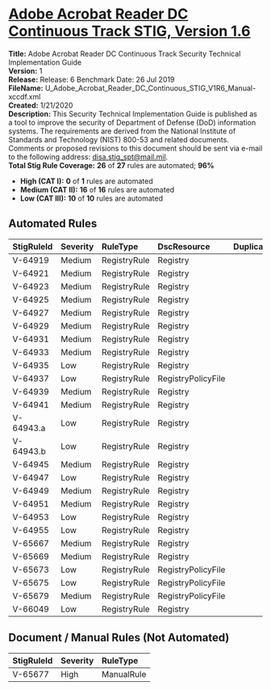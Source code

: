# [Adobe Acrobat Reader DC Continuous Track STIG, Version 1.6](https://github.com/Microsoft/PowerStig/wiki/Adobe-AcrobatReader-1.6)

**Title:** Adobe Acrobat Reader DC Continuous Track Security Technical Implementation Guide  
**Version:** 1  
**Release:** Release: 6 Benchmark Date: 26 Jul 2019  
**FileName:** U_Adobe_Acrobat_Reader_DC_Continuous_STIG_V1R6_Manual-xccdf.xml  
**Created:** 1/21/2020  
**Description:** This Security Technical Implementation Guide is published as a
tool to improve the security of Department of Defense (DoD) information
systems. The requirements are derived from the National Institute of
Standards and Technology (NIST) 800-53 and related documents. Comments or
proposed revisions to this document should be sent via e-mail to the
following address: disa.stig_spt@mail.mil.  
**Total Stig Rule Coverage:** **26** of **27** rules are automated; **96%**

* **High (CAT I):** **0** of **1** rules are automated
* **Medium (CAT II):** **16** of **16** rules are automated
* **Low (CAT III):** **10** of **10** rules are automated

## Automated Rules

| StigRuleId | Severity | RuleType | DscResource | DuplicateOf |
| :---- | :---- | :---- | :---- | :---- |
| V-64919 | Medium | RegistryRule | Registry |  |
| V-64921 | Medium | RegistryRule | Registry |  |
| V-64923 | Medium | RegistryRule | Registry |  |
| V-64925 | Medium | RegistryRule | Registry |  |
| V-64927 | Medium | RegistryRule | Registry |  |
| V-64929 | Medium | RegistryRule | Registry |  |
| V-64931 | Medium | RegistryRule | Registry |  |
| V-64933 | Medium | RegistryRule | Registry |  |
| V-64935 | Low | RegistryRule | Registry |  |
| V-64937 | Low | RegistryRule | RegistryPolicyFile |  |
| V-64939 | Medium | RegistryRule | Registry |  |
| V-64941 | Medium | RegistryRule | Registry |  |
| V-64943.a | Low | RegistryRule | Registry |  |
| V-64943.b | Low | RegistryRule | Registry |  |
| V-64945 | Medium | RegistryRule | Registry |  |
| V-64947 | Low | RegistryRule | Registry |  |
| V-64949 | Medium | RegistryRule | Registry |  |
| V-64951 | Medium | RegistryRule | Registry |  |
| V-64953 | Low | RegistryRule | Registry |  |
| V-64955 | Low | RegistryRule | Registry |  |
| V-65667 | Medium | RegistryRule | Registry |  |
| V-65669 | Medium | RegistryRule | Registry |  |
| V-65673 | Low | RegistryRule | RegistryPolicyFile |  |
| V-65675 | Low | RegistryRule | RegistryPolicyFile |  |
| V-65679 | Medium | RegistryRule | RegistryPolicyFile |  |
| V-66049 | Low | RegistryRule | Registry |  |

## Document / Manual Rules (Not Automated)

| StigRuleId | Severity | RuleType |
| :---- | :---- | :---- |
| V-65677 | High | ManualRule |
